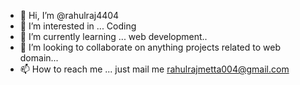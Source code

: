 - 👋 Hi, I’m @rahulraj4404
- 👀 I’m interested in ... Coding
- 🌱 I’m currently learning ...  web development..
- 💞️ I’m looking to collaborate on  anything projects related to web domain...
- 📫 How to reach me ... just mail me rahulrajmetta004@gmail.com

<!---
rahulraj4404/rahulraj4404 is a ✨ special ✨ repository because its `README.md` (this file) appears on your GitHub profile.
You can click the Preview link to take a look at your changes.
--->
